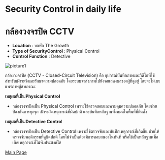 # Security Control in daily life

# กล้องวงจรปิด CCTV


- **Location** : หอพัก The Growth
- **Type of SecurityControl** : Physical Control
- **Control Function** : Detective

![picture1](pic/IMG_4908.jpeg)

กล้องวงจรปิด (CCTV - Closed-Circuit Television) คือ อุปกรณ์บันทึกภาพและวิดีโอที่ใช้สำหรับเฝ้าระวังและรักษาความปลอดภัย โดยระบบจะส่งภาพไปยังจอแสดงผลของผู้ที่ดูอยู่ โดยจะไม่เผยแพร่ภาพสู่สาธารณะ

**เหตุผลที่เป็น Physical Control**

- กล้องวงจรปิดเป็น Physical Control เพราะใช้ตรวจสอบและควบคุมความปลอดภัย โดยช่วยป้องกันการบุกรุก เฝ้าระวังเหตุการณ์ที่ผิดปกติ และบันทึกหลักฐานทั้งหมดในพื้นที่ที่ติดตั้ง

**เหตุผลที่เป็น Detective Control**

- กล้องวงจรปิดเป็น Detective Control เพราะใช้ตรวจจับและบันทึกเหตุการณ์ที่เกิดขึ้น ช่วยให้ตรวจจับพฤติกรรมที่ดูผิดปกติ โดยไม่จำเป็นต้องมีการตอบสนองในทันที หรือใช้เป็นหลักฐานเมื่อเกิดเหตุการณ์ที่ไม่พึงประสงค์ได้ 

[Main Page](readme.md)
